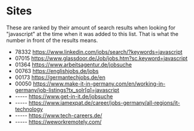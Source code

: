 # Sites

These are ranked by their amount of search results when looking for "javascript" at the time when it was added to this list. That is what the number in front of the results means.

- 78332 https://www.linkedin.com/jobs/search/?keywords=javascript
- 07015 https://www.glassdoor.de/Job/jobs.htm?sc.keyword=javascript
- 01364 https://www.arbeitsagentur.de/jobsuche
- 00763 https://englishjobs.de/jobs
- 00173 https://germantechjobs.de/en
- 00050 https://www.make-it-in-germany.com/en/working-in-germany/job-listings?tx_solr[q]=javascript
- ----- https://www.get-in-it.de/jobsuche
- ----- https://www.iamexpat.de/career/jobs-germany/all-regions/it-technology
- ----- https://www.tech-careers.de/
- ----- https://weworkremotely.com/